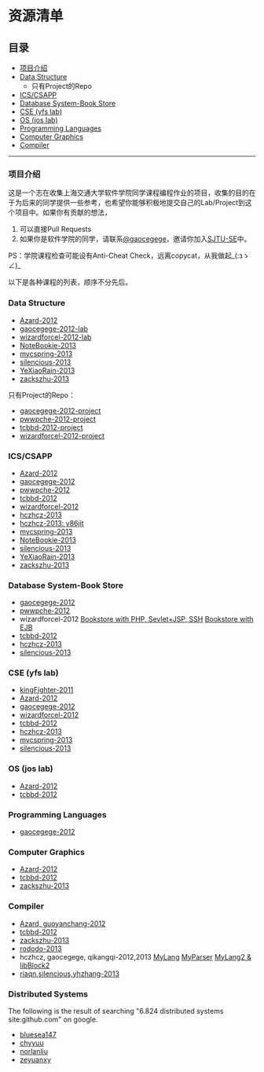 # 资源清单

## 目录

* [项目介绍](#项目介绍)
* [Data Structure](#data-structure)
    * 只有Project的Repo
* [ICS/CSAPP](#icscsapp)
* [Database System-Book Store](#database-system-book-store)
* [CSE (yfs lab)](#cse-yfs-lab)
* [OS (jos lab)](#os-jos-lab)
* [Programming Languages](#programming-languages)
* [Computer Graphics](#computer-graphics)
* [Compiler](#compiler)

___

### 项目介绍

这是一个志在收集上海交通大学软件学院同学课程编程作业的项目，收集的目的在于为后来的同学提供一些参考，也希望你能够积极地提交自己的Lab/Project到这个项目中。如果你有贡献的想法，

1. 可以直接Pull Requests
2. 如果你是软件学院的同学，请联系[@gaocegege](https://github.com/gaocegege)，邀请你加入[SJTU-SE](https://github.com/SJTU-SE)中。

PS：学院课程检查可能设有Anti-Cheat Check，远离copycat，从我做起\_(:зゝ∠)\_

以下是各种课程的列表，顺序不分先后。

### Data Structure

* [Azard-2012](https://github.com/Azard/SE106-DataStructure)
* [gaocegege-2012-lab](https://github.com/gaocegege/SE106-Homeworks)
* [wizardforcel-2012-lab](https://github.com/wizardforcel/se106labs)
* [NoteBookie-2013](https://github.com/NoteBookie/SE106-labs)
* [mycspring-2013](https://github.com/mycspring/data_structure)
* [silencious-2013](https://github.com/silencious/SE106)
* [YeXiaoRain-2013](https://github.com/YeXiaoRain/SE106)
* [zackszhu-2013](https://github.com/zackszhu/SE106-Data-Structure)

只有Project的Repo：

* [gaocegege-2012-project](https://github.com/gaocegege/SE106-Project)
* [pwwpche-2012-project](https://github.com/pwwpche/Social-Network)
* [tcbbd-2012-project](https://github.com/tcbbd/SE106Project)
* [wizardforcel-2012-project](https://github.com/wizardforcel/se106project)

### ICS/CSAPP

* [Azard-2012](https://github.com/Azard/icslabs)
* [gaocegege-2012](https://github.com/gaocegege/ICS-Labs)
* [pwwpche-2012](https://github.com/pwwpche/ICS_handouts)
* [tcbbd-2012](https://github.com/tcbbd/ics-csapp-labs)
* [wizardforcel-2012](https://github.com/wizardforcel/icslabs)
* [hczhcz-2013](https://github.com/hczhcz/trick-n-trick/tree/master/ics)
* [hczhcz-2013: y86jit](https://github.com/hczhcz/y86)
* [mycspring-2013](https://github.com/mycspring/ics-lab)
* [NoteBookie-2013](https://github.com/NoteBookie/csapp-labs)
* [silencious-2013](https://github.com/silencious/ICSLABS)
* [YeXiaoRain-2013](https://github.com/YeXiaoRain/ICS_LAB)
* [zackszhu-2013](https://github.com/zackszhu/CSAPP-labs)

### Database System-Book Store

* [gaocegege-2012](https://github.com/gaocegege/Onlien-Book-Store)
* [pwwpche-2012](https://github.com/pwwpche/Simple-Online-BookStore)
* wizardforcel-2012 [Bookstore with PHP, Sevlet+JSP, SSH](https://github.com/wizardforcel/se223) [Bookstore with EJB](https://github.com/wizardforcel/se343)
* [tcbbd-2012](https://github.com/tcbbd/Web-Store)
* [hczhcz-2013](https://github.com/hczhcz/bookstore)
* [silencious-2013](https://github.com/silencious/DB-Bookstore)

### CSE (yfs lab)

* [kingFighter-2011](https://github.com/kingFighter/cse-lab-2013-fall)
* [Azard-2012](https://github.com/Azard/SE227-CSE-lab)
* [gaocegege-2012](https://github.com/gaocegege/CSE-Labs)
* [wizardforcel-2012](https://github.com/wizardforcel/cselabs)
* [tcbbd-2012](https://github.com/tcbbd/cselabs)
* [hczhcz-2013](https://github.com/hczhcz/cse)
* [mycspring-2013](https://github.com/mycspring/cse-lab)
* [silencious-2013](https://github.com/silencious/CSELABS)

### OS (jos lab)

* [Azard-2012](https://github.com/Azard/SE315-OperatingSystem)
* [tcbbd-2012](https://github.com/tcbbd/joslabs)

### Programming Languages

* [gaocegege-2012](https://github.com/gaocegege/programming-language)

### Computer Graphics

* [Azard-2012](https://github.com/Azard/World-of-Garden)
* [tcbbd-2012](https://github.com/tcbbd/GLGarden)
* [zackszhu-2013](https://github.com/zackszhu/SimpleQuidditch)

### Compiler

* [Azard, guoyanchang-2012](https://github.com/Azard/PsychoCompiler)
* [tcbbd-2012](https://github.com/tcbbd/dragon-Compiler)
* [zackszhu-2013](https://github.com/zackszhu/ZodiacLanguage)
* [rododo-2013](https://github.com/rododo-meow/jcc)
* hczhcz, gaocegege, qikangqi-2012,2013 [MyLang](https://github.com/gaocegege/CompilerLab) [MyParser](https://github.com/hczhcz/myparser) [MyLang2 & libBlock2](https://github.com/hczhcz/libblock2)
* [riaqn,silencious,yhzhang-2013](https://github.com/riaqn/estlc)

### Distributed Systems
The following is the result of searching "6.824 distributed systems site:github.com" on google.
* [bluesea147](https://github.com/bluesea147/6.824)
* [chyyuu](https://github.com/chyyuu/mit-ds-course)
* [norlanliu](https://github.com/norlanliu/mit-6.824)
* [zeyuanxy](https://github.com/zeyuanxy/course-6.824-distributed-systems/)